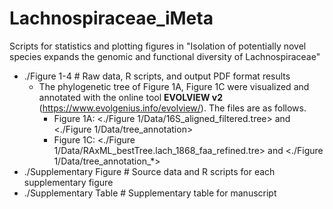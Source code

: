 # Lachnospiraceae_iMeta
Scripts for statistics and plotting figures in "Isolation of potentially novel species expands the genomic and functional diversity of Lachnospiraceae"

- ./Figure 1-4 # Raw data, R scripts, and output PDF format results
    - The phylogenetic tree of Figure 1A, Figure 1C were visualized and annotated with the online tool **EVOLVIEW v2** (https://www.evolgenius.info/evolview/). The files are as follows.
        - Figure 1A: <./Figure 1/Data/16S_aligned_filtered.tree> and <./Figure 1/Data/tree_annotation>
        - Figure 1C: <./Figure 1/Data/RAxML_bestTree.lach_1868_faa_refined.tre> and <./Figure 1/Data/tree_annotation_*>
- ./Supplementary Figure # Source data and R scripts for each supplementary figure
- ./Supplementary Table # Supplementary table for manuscript
